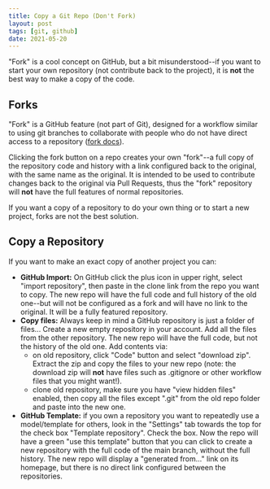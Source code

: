 ```yaml
---
title: Copy a Git Repo (Don't Fork)
layout: post
tags: [git, github]
date: 2021-05-20
---
```


"Fork" is a cool concept on GitHub, but a bit misunderstood--if you want to start your own repository (not contribute back to the project), it is **not** the best way to make a copy of the code.

## Forks

"Fork" is a GitHub feature (not part of Git), designed for a workflow similar to using git branches to collaborate with people who do not have direct access to a repository ([fork docs](https://docs.github.com/en/github/collaborating-with-issues-and-pull-requests/working-with-forks)).

Clicking the fork button on a repo creates your own "fork"--a full copy of the repository code and history with a link configured back to the original, with the same name as the original.
It is intended to be used to contribute changes back to the original via Pull Requests, thus the "fork" repository will **not** have the full features of normal repositories. 

If you want a copy of a repository to do your own thing or to start a new project, forks are not the best solution.

## Copy a Repository 

If you want to make an exact copy of another project you can:

- **GitHub Import:** On GitHub click the plus icon in upper right, select "import repository", then paste in the clone link from the repo you want to copy. The new repo will have the full code and full history of the old one--but will not be configured as a fork and will have no link to the original. It will be a fully featured repository.
- **Copy files:** Always keep in mind a GitHub repository is just a folder of files... Create a new empty repository in your account. Add all the files from the other repository. The new repo will have the full code, but not the history of the old one. Add contents via:
    - on old repository, click "Code" button and select "download zip". Extract the zip and copy the files to your new repo (note: the download zip will **not** have files such as .gitignore or other workflow files that you might want!).
    - clone old repository, make sure you have "view hidden files" enabled, then copy all the files except​ ".git" from the old repo folder and paste into the new one. 
- **GitHub Template:** if you own a repository you want to repeatedly use a model/template for others, look in the "Settings" tab towards the top for the check box "Template repository". Check the box. Now the repo will have a green "use this template" button that you can click to create a new repository with the full code of the main branch, without the full history. The new repo will display a "generated from..." link on its homepage, but there is no direct link configured between the repositories.
